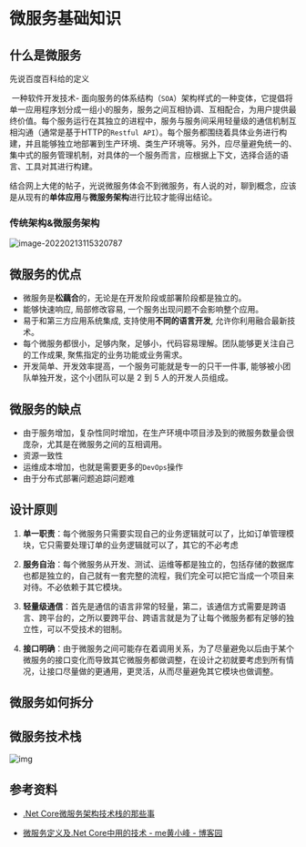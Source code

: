# 微服务基础知识



## 什么是微服务

先说百度百科给的定义

​		一种软件开发技术- 面向服务的体系结构（`SOA`）架构样式的一种变体，它提倡将单一应用程序划分成一组小的服务，服务之间互相协调、互相配合，为用户提供最终价值。每个服务运行在其独立的进程中，服务与服务间采用轻量级的通信机制互相沟通（通常是基于HTTP的`Restful API`）。每个服务都围绕着具体业务进行构建，并且能够独立地部署到生产环境、类生产环境等。另外，应尽量避免统一的、集中式的服务管理机制，对具体的一个服务而言，应根据上下文，选择合适的语言、工具对其进行构建。

结合网上大佬的帖子，光说微服务体会不到微服务，有人说的对，聊到概念，应该是从现有的**单体应用**与**微服务架构**进行比较才能得出结论。

### 传统架构&微服务架构

![image-20220213115320787](https://gitee.com/xlzf/blog-image/raw/master/Home/image-20220213115320787.png)



## 微服务的优点

* 微服务是**松藕合**的，无论是在开发阶段或部署阶段都是独立的。
* 能够快速响应, 局部修改容易, 一个服务出现问题不会影响整个应用。
* 易于和第三方应用系统集成, 支持使用**不同的语言开发**, 允许你利用融合最新技术。
* 每个微服务都很小，足够内聚，足够小，代码容易理解。团队能够更关注自己的工作成果, 聚焦指定的业务功能或业务需求。
* 开发简单、开发效率提高，一个服务可能就是专一的只干一件事, 能够被小团队单独开发，这个小团队可以是 2 到 5 人的开发人员组成。
  

## 微服务的缺点

* 由于服务增加，复杂性同时增加，在生产环境中项目涉及到的微服务数量会很庞杂，尤其是在微服务之间的互相调用。
* 资源一致性
* 运维成本增加，也就是需要更多的`DevOps`操作
* 由于分布式部署问题追踪问题难



## 设计原则

1. **单一职责**：每个微服务只需要实现自己的业务逻辑就可以了，比如订单管理模块，它只需要处理订单的业务逻辑就可以了，其它的不必考虑

2. **服务自治**：每个微服务从开发、测试、运维等都是独立的，包括存储的数据库也都是独立的，自己就有一套完整的流程，我们完全可以把它当成一个项目来对待。不必依赖于其它模块。

3. **轻量级通信**：首先是通信的语言非常的轻量，第二，该通信方式需要是跨语言、跨平台的，之所以要跨平台、跨语言就是为了让每个微服务都有足够的独立性，可以不受技术的钳制。

4. **接口明确**：由于微服务之间可能存在着调用关系，为了尽量避免以后由于某个微服务的接口变化而导致其它微服务都做调整，在设计之初就要考虑到所有情况，让接口尽量做的更通用，更灵活，从而尽量避免其它模块也做调整。



## 微服务如何拆分





## 微服务技术栈

![img](https://gitee.com/xlzf/blog-image/raw/master/Home/aHR0cHM6Ly9pbWcyMDIwLmNuYmxvZ3MuY29tL2Jsb2cvODI0MjkxLzIwMjAwNC84MjQyOTEtMjAyMDA0MDYyMjMxMDM3MzAtNTI3NjA5NzU4LmpwZw)

## 参考资料

* [.Net Core微服务架构技术栈的那些事](https://blog.csdn.net/a312586670/article/details/105375184/)

* [微服务定义及.Net Core中用的技术 - me黄小峰 - 博客园](https://www.cnblogs.com/xiao-feng/p/9129784.html)
